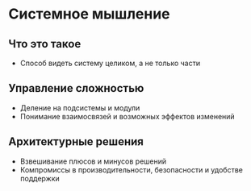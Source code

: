 # Системное мышление

## Что это такое
- Способ видеть систему целиком, а не только части

## Управление сложностью
- Деление на подсистемы и модули  
- Понимание взаимосвязей и возможных эффектов изменений

## Архитектурные решения
- Взвешивание плюсов и минусов решений  
- Компромиссы в производительности, безопасности и удобстве поддержки